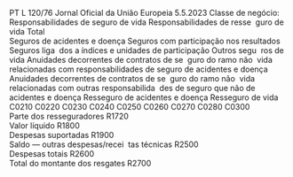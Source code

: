 PT  L 120/76 Jornal Oficial da União Europeia 5.5.2023
 Classe de negócio:  Responsabilidades de seguro de vida  Responsabilidades de resse ­
guro de vida  Total  
Seguros de 
acidentes e 
doença  Seguros com 
participação 
nos resultados  Seguros liga ­
dos a índices 
e unidades de 
participação  Outros segu ­
ros de vida  Anuidades decorrentes 
de contratos de se ­
guro do ramo não ­
vida relacionadas com 
responsabilidades de 
seguro de acidentes e 
doença  Anuidades decorrentes 
de contratos de se ­
guro do ramo não ­
vida relacionadas com 
outras responsabilida ­
des de seguro que não 
de acidentes e doença  Resseguro de 
acidentes e 
doença  Resseguro de 
vida  
C0210  C0220  C0230  C0240  C0250  C0260  C0270  C0280  C0300  
Parte dos resseguradores  R1720  
Valor líquido  R1800  
Despesas suportadas  R1900  
Saldo — outras despesas/recei ­
tas técnicas  R2500  
Despesas totais  R2600  
Total do montante dos resgates  R2700